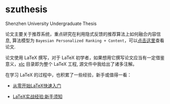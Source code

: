# szuthesis

Shenzhen University Undergraduate Thesis

论文主要关于推荐系统，重点研究在利用隐式反馈的推荐算法上如何融合内容信息, 算法模型为 `Bayesian Personalized Ranking + Content`，可以[点击这里](https://liuchengxu.github.io/szuthesis/xlc/main.pdf)查看论文.

论文使用 LaTeX 撰写，对于 LaTeX 初学者，如果想用它撰写论文应当有一定借鉴意义，[xlc](https://github.com/liuchengxu/szuthesis/tree/gh-pages/xlc) 目录即为整个 LaTeX 工程, 源文件中我给出了诸多注解。

在学习 LaTeX 的过程中，也积累了一些经验，新手或值得一看：

- [从零开始LaTeX快速入门](https://liuchengxu.github.io/2016/01/30/quick-latex.html)

- [LaTeX实战经验:新手须知](http://blog.csdn.net/simple_the_best/article/details/51244631)

